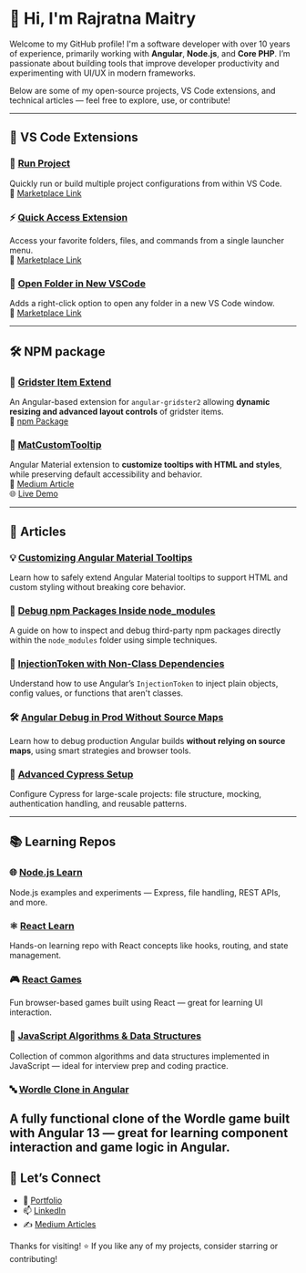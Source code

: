 # 👋 Hi, I'm Rajratna Maitry

Welcome to my GitHub profile! I'm a software developer with over 10 years of experience, primarily working with **Angular**, **Node.js**, and **Core PHP**. I’m passionate about building tools that improve developer productivity and experimenting with UI/UX in modern frameworks.

Below are some of my open-source projects, VS Code extensions, and technical articles — feel free to explore, use, or contribute!

---
## 🧩 VS Code Extensions

### 🚀 [Run Project](https://github.com/rajratnamaitry/vs-code-ext-run-project)  
Quickly run or build multiple project configurations from within VS Code.  
🔗 [Marketplace Link](https://marketplace.visualstudio.com/items?itemName=rajratnamaitry.run-project)

### ⚡ [Quick Access Extension](https://github.com/rajratnamaitry/quick-access-extension)  
Access your favorite folders, files, and commands from a single launcher menu.  
🔗 [Marketplace Link](https://marketplace.visualstudio.com/items?itemName=rajratnamaitry.quick-access-extension)

### 📂 [Open Folder in New VSCode](https://github.com/rajratnamaitry/open-folder-in-new-vscode)  
Adds a right-click option to open any folder in a new VS Code window.  
🔗 [Marketplace Link](https://marketplace.visualstudio.com/items?itemName=rajratnamaitry.open-folder-in-new-vscode)

---
## 🛠️ NPM package

### 🧱 [Gridster Item Extend](https://github.com/rajratnamaitry/gridster-item-extend)  
An Angular-based extension for `angular-gridster2` allowing **dynamic resizing and advanced layout controls** of gridster items.  
🔗 [npm Package](https://www.npmjs.com/package/gridster-item-extend)

### 💬 [MatCustomTooltip](https://github.com/rajratnamaitry/MatCustomTooltip)  
Angular Material extension to **customize tooltips with HTML and styles**, while preserving default accessibility and behavior.  
🔗 [Medium Article](https://rajratnamaitry.medium.com/customizing-angular-material-the-right-way-to-extend-tooltips-without-losing-functionality-1776af691414)  
🌐 [Live Demo](https://rajratnamaitry.github.io/cust-mat-tooltip-project/)

---
## 📝 Articles

### 💡 [Customizing Angular Material Tooltips](https://rajratnamaitry.medium.com/customizing-angular-material-the-right-way-to-extend-tooltips-without-losing-functionality-1776af691414)  
Learn how to safely extend Angular Material tooltips to support HTML and custom styling without breaking core behavior.

### 🐛 [Debug npm Packages Inside node_modules](https://rajratnamaitry.medium.com/how-to-debug-npm-packages-node-modules-folder-99f4440e3423)  
A guide on how to inspect and debug third-party npm packages directly within the `node_modules` folder using simple techniques.

### 🧩 [InjectionToken with Non-Class Dependencies](https://rajratnamaitry.medium.com/example-of-injectiontoken-with-non-class-dependencies-2ea1cf26062f)  
Understand how to use Angular’s `InjectionToken` to inject plain objects, config values, or functions that aren't classes.

### 🛠️ [Angular Debug in Prod Without Source Maps](https://medium.com/@rajratnamaitry/angular-debug-on-prod-without-using-source-map-72df607b7342)  
Learn how to debug production Angular builds **without relying on source maps**, using smart strategies and browser tools.

### 🧪 [Advanced Cypress Setup](https://rajratnamaitry.medium.com/advanced-cypress-setup-9ef0c6483fc8)  
Configure Cypress for large-scale projects: file structure, mocking, authentication handling, and reusable patterns.

---
## 📚 Learning Repos

### 🌐 [Node.js Learn](https://github.com/rajratnamaitry/nodejs-learn)  
Node.js examples and experiments — Express, file handling, REST APIs, and more.

### ⚛️ [React Learn](https://github.com/rajratnamaitry/react-learn)  
Hands-on learning repo with React concepts like hooks, routing, and state management.

### 🎮 [React Games](https://github.com/rajratnamaitry/react-games?tab=readme-ov-file)  
Fun browser-based games built using React — great for learning UI interaction.

### 🧠 [JavaScript Algorithms & Data Structures](https://github.com/rajratnamaitry/Javascript-Algo-DS)  
Collection of common algorithms and data structures implemented in JavaScript — ideal for interview prep and coding practice.

### 🔤 [Wordle Clone in Angular](https://github.com/rajratnamaitry/wordleAngularV13)  
A fully functional clone of the Wordle game built with Angular 13 — great for learning component interaction and game logic in Angular.
---

## 🤝 Let’s Connect

- 🔗 [Portfolio](https://portfolio-timeline.web.app)
- 📫 [LinkedIn](https://www.linkedin.com/in/rajratnamaitry/)
- ✍️ [Medium Articles](https://rajratnamaitry.medium.com)

Thanks for visiting! ⭐ If you like any of my projects, consider starring or contributing!
